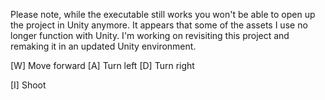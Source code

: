 Please note, while the executable still works you won't be able to open up the project in Unity anymore. It appears that some of the assets I use no longer function with Unity. I'm working on revisiting this project and remaking it in an updated Unity environment.

[W] Move forward
[A] Turn left
[D] Turn right

[I] Shoot
